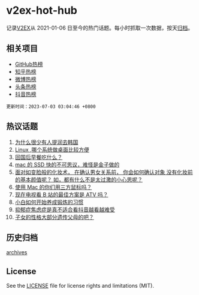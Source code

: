 # v2ex-hot-hub

 记录[V2EX](https://www.v2ex.com/)从 2021-01-06 日至今的热门话题。每小时抓取一次数据，按天[归档](archives)。
 
 ## 相关项目

- [GitHub热榜](https://github.com/lonnyzhang423/github-hot-hub)
- [知乎热榜](https://github.com/lonnyzhang423/zhihu-hot-hub)
- [微博热榜](https://github.com/lonnyzhang423/weibo-hot-hub)
- [头条热榜](https://github.com/lonnyzhang423/toutiao-hot-hub)
- [抖音热榜](https://github.com/lonnyzhang423/douyin-hot-hub)


 `更新时间：2023-07-03 03:04:46 +0800`

## 热议话题

1. [为什么很少有人提润去韩国](https://www.v2ex.com/t/953449)
1. [Linux ,哪个系统做桌面比较方便](https://www.v2ex.com/t/953406)
1. [回国后早餐吃什么？](https://www.v2ex.com/t/953469)
1. [mac 的 SSD 快的不可思议，难怪是金子做的](https://www.v2ex.com/t/953371)
1. [面对如变脸般的化妆术， 在确认男女关系前， 你会如何确认对象 没有化妆前的基本颜值呢？ 如，都有什么不是太过激的小心思呢？](https://www.v2ex.com/t/953450)
1. [使用 Mac 的你们用三方鼠标吗？](https://www.v2ex.com/t/953363)
1. [现在电视看 B 站的最佳方案是 ATV 吗？](https://www.v2ex.com/t/953372)
1. [小白如何开始养成锻炼的习惯](https://www.v2ex.com/t/953389)
1. [抑郁症焦虑症是真不适合看抖音越看越难受](https://www.v2ex.com/t/953384)
1. [子女的性格大部分遗传父母的吧？](https://www.v2ex.com/t/953451)

## 历史归档

[archives](archives)

## License

See the [LICENSE](LICENSE) file for license rights and limitations (MIT).
